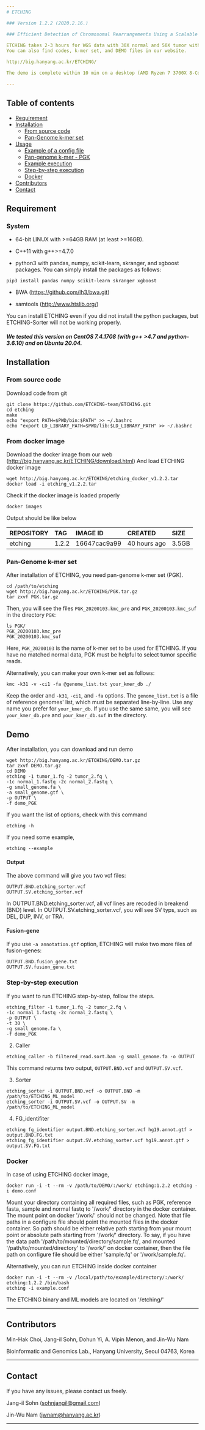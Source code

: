```yaml
---
# ETCHING

### Version 1.2.2 (2020.2.16.)

### Efficient Detection of Chromosomal Rearrangements Using a Scalable k-mer Database of Multiple Reference Genomes and Variations

ETCHING takes 2-3 hours for WGS data with 30X normal and 50X tumor with 20 threads on DELL 930 server.
You can also find codes, k-mer set, and DEMO files in our website.

http://big.hanyang.ac.kr/ETCHING/

The demo is complete within 10 min on a desktop (AMD Ryzen 7 3700X 8-Core Processor).

---
```


## Table of contents

  * [Requirement](#requirement)
  * [Installation](#installation)
    * [From source code](#from-source-code)
    * [Pan-Genome k-mer set](#pan-genome-k-mer-set)
  * [Usage](#usage)
    * [Example of a config file](#example-of-a-config-file)
    * [Pan-genome k-mer - PGK](#pan-genome-k-mer---pgk)
    * [Example execution](#example-execution)
    * [Step-by-step execution](#step-by-step-execution)
	* [Docker](#docker)
  * [Contributors](#contributors)
  * [Contact](#contact)


## Requirement

### System

* 64-bit LINUX with >=64GB RAM (at least >=16GB).

* C++11 with g++>=4.7.0

* python3 with pandas, numpy, scikit-learn, skranger, and xgboost packages. You can simply install the packages as follows:

```
pip3 install pandas numpy scikit-learn skranger xgboost
```

* BWA (https://github.com/lh3/bwa.git) 
 
* samtools (http://www.htslib.org/)

You can install ETCHING even if you did not install the python packages, but ETCHING-Sorter will not be working properly.

##### We tested this version on CentOS 7.4.1708 (with g++ >4.7 and python-3.6.10) and on Ubuntu 20.04.


## Installation

### From source code

Download code from git

```
git clone https://github.com/ETCHING-team/ETCHING.git
cd etching
make
echo "export PATH=$PWD/bin:$PATH" >> ~/.bashrc
echo "export LD_LIBRARY_PATH=$PWD/lib:$LD_LIBRARY_PATH" >> ~/.bashrc
```
### From docker image

Download the docker image from our web (http://big.hanyang.ac.kr/ETCHING/download.html)
And load ETCHING docker image
```
wget http://big.hanyang.ac.kr/ETCHING/etching_docker_v1.2.2.tar
docker load -i etching_v1.2.2.tar
```

Check if the docker image is loaded properly

```
docker images
```

Output should be like below

|REPOSITORY|TAG|IMAGE ID|CREATED|SIZE|
|:---|:---|:---|:---|:---|
|etching|1.2.2|16647cac9a99|40 hours ago|3.5GB|


### Pan-Genome k-mer set

After installation of ETCHING, you need pan-genome k-mer set (PGK).

```
cd /path/to/etching
wget http://big.hanyang.ac.kr/ETCHING/PGK.tar.gz
tar zxvf PGK.tar.gz
```

Then, you will see the files ```PGK_20200103.kmc_pre``` and ```PGK_20200103.kmc_suf``` 
in the directory ```PGK```:

```
ls PGK/
PGK_20200103.kmc_pre
PGK_20200103.kmc_suf
```

Here, ```PGK_20200103``` is the name of k-mer set to be used for ETCHING.
If you have no matched normal data, PGK must be helpful to select tumor specific reads.

Alternatively, you can make your own k-mer set as follows:

```
kmc -k31 -v -ci1 -fa @genome_list.txt your_kmer_db ./
```

Keep the order and ```-k31```, ```-ci1```, and ```-fa``` options. The ```genome_list.txt``` is a file of
reference genomes' list, which must be separated line-by-line. Use any name you prefer for ```your_kmer_db```. 
If you use the same same, you will see ```your_kmer_db.pre``` and ```your_kmer_db.suf``` in the directory.

## Demo

After installation, you can download and run demo

```
wget http://big.hanyang.ac.kr/ETCHING/DEMO.tar.gz
tar zxvf DEMO.tar.gz
cd DEMO
etching -1 tumor_1.fq -2 tumor_2.fq \
-1c normal_1.fastq -2c normal_2.fastq \
-g small_genome.fa \
-a small_genome.gtf \
-p OUTPUT \
-f demo_PGK
```

If you want the list of options, check with this command

```
etching -h
```

If you need some example,
```
etching --example
```

#### Output

The above command will give you two vcf files:

```
OUTPUT.BND.etching_sorter.vcf
OUTPUT.SV.etching_sorter.vcf
```

In OUTPUT.BND.etching_sorter.vcf, all vcf lines are recoded in breakend (BND) level.
In OUTPUT.SV.etching_sorter.vcf, you will see SV typs, such as DEL, DUP, INV, or TRA. 

#### Fusion-gene

If you use `-a annotation.gtf` option, ETCHING will
make two more files of fusion-genes:

```
OUTPUT.BND.fusion_gene.txt
OUTPUT.SV.fusion_gene.txt
```


### Step-by-step execution

If you want to run ETCHING step-by-step, follow the steps.

```
etching_filter -1 tumor_1.fq -2 tumor_2.fq \
-1c normal_1.fastq -2c normal_2.fastq \
-p OUTPUT \
-t 30 \
-g small_genome.fa \
-f demo_PGK
```

2. Caller

```
etching_caller -b filtered_read.sort.bam -g small_genome.fa -o OUTPUT
```

This command returns two output, ```OUTPUT.BND.vcf``` and ```OUTPUT.SV.vcf```.

3. Sorter

```
etching_sorter -i OUTPUT.BND.vcf -o OUTPUT.BND -m /path/to/ETCHING_ML_model
etching_sorter -i OUTPUT.SV.vcf -o OUTPUT.SV -m /path/to/ETCHING_ML_model
```

4. FG_identifiter

```
etching_fg_identifier output.BND.etching_sorter.vcf hg19.annot.gtf > output.BND.FG.txt
etching_fg_identifier output.SV.etching_sorter.vcf hg19.annot.gtf > output.SV.FG.txt
```

### Docker

In case of using ETCHING docker image,

```
docker run -i -t --rm -v /path/to/DEMO/:/work/ etching:1.2.2 etching -i demo.conf
```
Mount your directory containing all required files, such as PGK, reference fasta, sample and normal 
fastq  to '/work/' directory in the docker container. The mount point on docker '/work/' should not be
changed. Note that file paths in a configure file should point the mounted files in the docker container. 
So path should be either relative path starting from your mount point or absolute path starting from 
'/work/' directory. To say, if you have the data path '/path/to/mounted/directory/sample.fq', and mounted
'/path/to/mounted/directory' to '/work/' on docker container, then the file path on configure file should
be either 'sample.fq' or '/work/sample.fq'.

Alternatively, you can run ETCHING inside docker container
```
docker run -i -t --rm -v /local/path/to/example/directory/:/work/ etching:1.2.2 /bin/bash
etching -i example.conf
```
The ETCHING binary and ML models are located on '/etching/'



----------------------------------------------------------------------------------
## Contributors

Min-Hak Choi, Jang-il Sohn, Dohun Yi, A. Vipin Menon, and Jin-Wu Nam

Bioinformatic and Genomics Lab., Hanyang University, Seoul 04763, Korea

----------------------------------------------------------------------------------
## Contact

If you have any issues, please contact us freely.

   Jang-il Sohn (sohnjangil@gmail.com)

   Jin-Wu Nam (jwnam@hanyang.ac.kr)

----------------------------------------------------------------------------------
